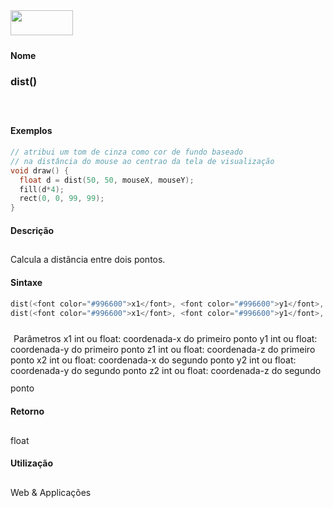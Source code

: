 <img height="40" src="../images/1pix.gif" width="100"/>
<img height="1" src="../images/1pix.gif" width="20"/>
<img height="1" src="../images/1pix.gif" width="555"/>

#### Nome
### dist()
<img height="25" src="../images/1pix.gif" width="1"/>

#### Exemplos

```pde
// atribui um tom de cinza como cor de fundo baseado 
// na distância do mouse ao centrao da tela de visualização
void draw() { 
  float d = dist(50, 50, mouseX, mouseY); 
  fill(d*4); 
  rect(0, 0, 99, 99); 
} 

```

#### Descrição
Calcula a distância entre dois pontos.
<img height="25" src="../images/1pix.gif" width="1"/>

#### Sintaxe
```pde
dist(<font color="#996600">x1</font>, <font color="#996600">y1</font>, <font color="#996600">x2</font>, <font color="#996600">y2</font>);
dist(<font color="#996600">x1</font>, <font color="#996600">y1</font>, <font color="#996600">z1</font>, <font color="#996600">x2</font>, <font color="#996600">y2</font>, <font color="#996600">z2</font>);

```
<img height="25" src="../images/1pix.gif" width="1"/>
Parâmetros
x1
int ou float: coordenada-x do primeiro ponto
y1
int ou float: coordenada-y do primeiro ponto
z1
int ou float: coordenada-z do primeiro ponto
x2
int ou float: coordenada-x do segundo ponto
y2
int ou float: coordenada-y do segundo ponto
z2
int ou float: coordenada-z do segundo ponto
<img height="25" src="../images/1pix.gif" width="1"/>

#### Retorno

	
float
<img height="25" src="../images/1pix.gif" width="1"/>

#### Utilização

	
Web & Applicações
<img height="25" src="../images/1pix.gif" width="1"/>
